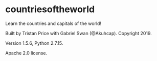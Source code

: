 # countriesoftheworld
Learn the countries and capitals of the world!

Built by Tristan Price with Gabriel Swan (@Akuhcap). Copyright 2019.

Version 1.5.6, Python 2.7.15.

Apache 2.0 license.
